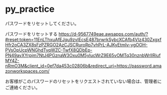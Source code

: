 # py_practice

パスワードをリセットしてください。

パスワードをリセットする <https://d-9567749eae.awsapps.com/auth/?#reset:token=11EnLThxuAfEJqu9zvIEcsE487brwrkSybcXCAfb4VIz430ZxgxfHfr2oCA3ZX8sFzPZRGO2AzCJSCRuroRp7vhPrL-AJKyEtmIv-ygOOH-PVsOpUcpWNGhdTyqWZC-TwfX8QDbEp-PN49avXYrpjm7NtJ4PGznaW3Oxu0M5ylucWrZ9E65vOMTq30nznbWrIIRiufMY4Z-nRmO3M&client_id=0ef7da453c02806b&redirect_uri=https://password.amazonworkspaces.com/> 

お客様がこのパスワードのリセットをリクエストされていない場合は、管理者にご連絡ください。

